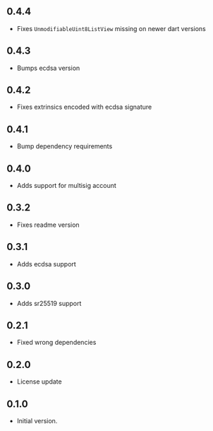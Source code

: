 ## 0.4.4
- Fixes `UnmodifiableUint8ListView` missing on newer dart versions

## 0.4.3
- Bumps ecdsa version

## 0.4.2
- Fixes extrinsics encoded with ecdsa signature

## 0.4.1
- Bump dependency requirements

## 0.4.0
- Adds support for multisig account

## 0.3.2
- Fixes readme version

## 0.3.1
- Adds ecdsa support

## 0.3.0
- Adds sr25519 support

## 0.2.1

- Fixed wrong dependencies

## 0.2.0

- License update

## 0.1.0

- Initial version.
